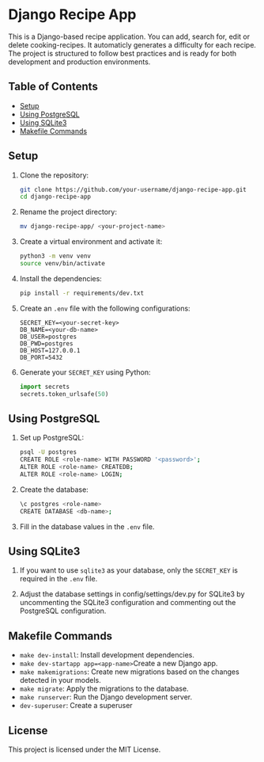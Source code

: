 # Django Recipe App

This is a Django-based recipe application. You can add, search for, edit or delete cooking-recipes. It automaticly generates a difficulty for each recipe. The project is structured to follow best practices and is ready for both development and production environments.

## Table of Contents

- [Setup](#setup)
- [Using PostgreSQL](#using-postgresql)
- [Using SQLite3](#using-sqlite3)
- [Makefile Commands](#makefile-commands)

## Setup

1. Clone the repository:

   ```bash
   git clone https://github.com/your-username/django-recipe-app.git
   cd django-recipe-app
   ```

2. Rename the project directory:

   ```bash
   mv django-recipe-app/ <your-project-name>
   ```

3. Create a virtual environment and activate it:

   ```bash
   python3 -m venv venv
   source venv/bin/activate
   ```

4. Install the dependencies:

   ```bash
   pip install -r requirements/dev.txt
   ```

5. Create an `.env` file with the following configurations:

   ```env
   SECRET_KEY=<your-secret-key>
   DB_NAME=<your-db-name>
   DB_USER=postgres
   DB_PWD=postgres
   DB_HOST=127.0.0.1
   DB_PORT=5432
   ```

6. Generate your `SECRET_KEY` using Python:
   ```python
   import secrets
   secrets.token_urlsafe(50)
   ```

## Using PostgreSQL

1. Set up PostgreSQL:

   ```bash
   psql -U postgres
   CREATE ROLE <role-name> WITH PASSWORD '<password>';
   ALTER ROLE <role-name> CREATEDB;
   ALTER ROLE <role-name> LOGIN;
   ```

2. Create the database:

   ```bash
   \c postgres <role-name>
   CREATE DATABASE <db-name>;
   ```

3. Fill in the database values in the `.env` file.

## Using SQLite3

1. If you want to use `sqlite3` as your database, only the `SECRET_KEY` is required in the `.env` file.

2. Adjust the database settings in config/settings/dev.py for SQLite3 by uncommenting the SQLite3 configuration and commenting out the PostgreSQL configuration.

## Makefile Commands

- `make dev-install`: Install development dependencies.
- `make dev-startapp app=<app-name>`Create a new Django app.
- `make makemigrations`: Create new migrations based on the changes detected in your models.
- `make migrate`: Apply the migrations to the database.
- `make runserver`: Run the Django development server.
- `dev-superuser`: Create a superuser

## License

This project is licensed under the MIT License.
